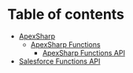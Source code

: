 # Table of contents

* [ApexSharp](README.md)
  * [ApexSharp Functions](apexsharp/apexsharp-functions.md)
    * [ApexSharp Functions API](apexsharp/apexsharp-functions/apexsharp-functions-api.md)
* [Salesforce Functions API](salesforce-functions-api.md)
